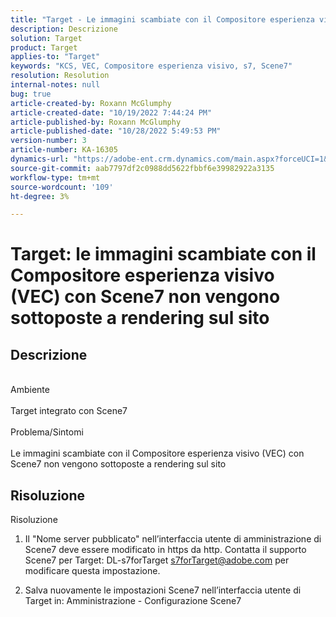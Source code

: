 ```yaml
---
title: "Target - Le immagini scambiate con il Compositore esperienza visivo (VEC) con Scene7 non vengono sottoposte a rendering sul sito"
description: Descrizione
solution: Target
product: Target
applies-to: "Target"
keywords: "KCS, VEC, Compositore esperienza visivo, s7, Scene7"
resolution: Resolution
internal-notes: null
bug: true
article-created-by: Roxann McGlumphy
article-created-date: "10/19/2022 7:44:24 PM"
article-published-by: Roxann McGlumphy
article-published-date: "10/28/2022 5:49:53 PM"
version-number: 3
article-number: KA-16305
dynamics-url: "https://adobe-ent.crm.dynamics.com/main.aspx?forceUCI=1&pagetype=entityrecord&etn=knowledgearticle&id=5e91a36a-e64f-ed11-bba2-00224808679b"
source-git-commit: aab7797df2c0988dd5622fbbf6e39982922a3135
workflow-type: tm+mt
source-wordcount: '109'
ht-degree: 3%

---
```


# Target: le immagini scambiate con il Compositore esperienza visivo (VEC) con Scene7 non vengono sottoposte a rendering sul sito

## Descrizione

<br>Ambiente<br><br>
Target integrato con Scene7
<br><br>Problema/Sintomi<br><br>
Le immagini scambiate con il Compositore esperienza visivo (VEC) con Scene7 non vengono sottoposte a rendering sul sito


## Risoluzione

Risoluzione<br>
1. Il &quot;Nome server pubblicato&quot; nell’interfaccia utente di amministrazione di Scene7 deve essere modificato in https da http. Contatta il supporto Scene7 per Target: DL-s7forTarget [s7forTarget@adobe.com](mailto:s7forTarget@adobe.com) per modificare questa impostazione.

2. Salva nuovamente le impostazioni Scene7 nell’interfaccia utente di Target in: Amministrazione - Configurazione Scene7





